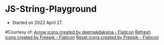 # JS-String-Playground

- Started on 2022 April 27.




#Courtesy of:
<a href="https://www.flaticon.com/free-icons/arrow" title="arrow icons">Arrow icons created by deemakdaksina - Flaticon</a>
<a href="https://www.flaticon.com/free-icons/refresh" title="refresh icons">Refresh icons created by Freepik - Flaticon</a>
<a href="https://www.flaticon.com/free-icons/reset" title="reset icons">Reset icons created by Freepik - Flaticon</a>